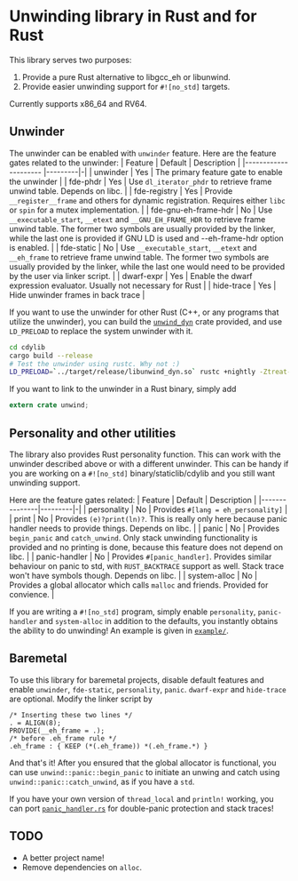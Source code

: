 Unwinding library in Rust and for Rust
======================================

This library serves two purposes:
1. Provide a pure Rust alternative to libgcc_eh or libunwind.
2. Provide easier unwinding support for `#![no_std]` targets.

Currently supports x86_64 and RV64.

## Unwinder

The unwinder can be enabled with `unwinder` feature. Here are the feature gates related to
the unwinder:
| Feature              | Default | Description |
|--------------------- |---------|-|
| unwinder             | Yes     | The primary feature gate to enable the unwinder |
| fde-phdr             | Yes     | Use `dl_iterator_phdr` to retrieve frame unwind table. Depends on libc. |
| fde-registry         | Yes     | Provide `__register__frame` and others for dynamic registration. Requires either `libc` or `spin` for a mutex implementation. |
| fde-gnu-eh-frame-hdr | No      | Use `__executable_start`, `__etext` and `__GNU_EH_FRAME_HDR` to retrieve frame unwind table. The former two symbols are usually provided by the linker, while the last one is provided if GNU LD is used and --eh-frame-hdr option is enabled. |
| fde-static           | No      | Use `__executable_start`, `__etext` and `__eh_frame` to retrieve frame unwind table. The former two symbols are usually provided by the linker, while the last one would need to be provided by the user via linker script.  |
| dwarf-expr           | Yes     | Enable the dwarf expression evaluator. Usually not necessary for Rust |
| hide-trace           | Yes     | Hide unwinder frames in back trace |

If you want to use the unwinder for other Rust (C++, or any programs that utilize the unwinder), you can build the [`unwind_dyn`](cdylib) crate provided, and use `LD_PRELOAD` to replace the system unwinder with it.
```sh
cd cdylib
cargo build --release
# Test the unwinder using rustc. Why not :)
LD_PRELOAD=`../target/release/libunwind_dyn.so` rustc +nightly -Ztreat-err-as-bug
```

If you want to link to the unwinder in a Rust binary, simply add
```rust
extern crate unwind;
```

## Personality and other utilities

The library also provides Rust personality function. This can work with the unwinder described above or with a different unwinder. This can be handy if you are working on a `#![no_std]` binary/staticlib/cdylib and you still want unwinding support.

Here are the feature gates related:
| Feature       | Default | Description |
|---------------|---------|-|
| personality   | No      | Provides `#[lang = eh_personality]` |
| print         | No      | Provides `(e)?print(ln)?`. This is really only here because panic handler needs to provide things. Depends on libc. |
| panic         | No      | Provides `begin_panic` and `catch_unwind`. Only stack unwinding functionality is provided and no printing is done, because this feature does not depend on libc. |
| panic-handler | No      | Provides `#[panic_handler]`. Provides similar behaviour on panic to std, with `RUST_BACKTRACE` support as well. Stack trace won't have symbols though. Depends on libc. |
| system-alloc  | No      | Provides a global allocator which calls `malloc` and friends. Provided for convience. |

If you are writing a `#![no_std]` program, simply enable `personality`, `panic-handler` and `system-alloc` in addition to the defaults, you instantly obtains the ability to do unwinding! An example is given in [`example/`](example).

## Baremetal

To use this library for baremetal projects, disable default features and enable `unwinder`, `fde-static`, `personality`, `panic`. `dwarf-expr` and `hide-trace` are optional. Modify the linker script by
```ld
/* Inserting these two lines */
. = ALIGN(8);
PROVIDE(__eh_frame = .);
/* before .eh_frame rule */
.eh_frame : { KEEP (*(.eh_frame)) *(.eh_frame.*) }
```

And that's it! After you ensured that the global allocator is functional, you can use `unwind::panic::begin_panic` to initiate an unwing and catch using `unwind::panic::catch_unwind`, as if you have a `std`.

If you have your own version of `thread_local` and `println!` working, you can port [`panic_handler.rs`](src/panic_handler.rs) for double-panic protection and stack traces!

## TODO

* A better project name!
* Remove dependencies on `alloc`.
